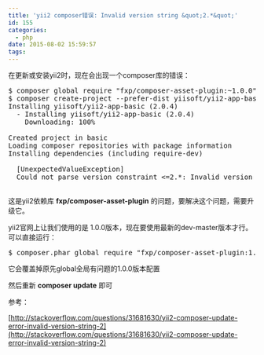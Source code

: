 ```yaml
---
title: 'yii2 composer错误: Invalid version string &quot;2.*&quot;'
id: 155
categories:
  - php
date: 2015-08-02 15:59:57
tags:
---
```


在更新或安装yii2时，现在会出现一个composer库的错误：
<pre>$ composer global require "fxp/composer-asset-plugin:~1.0.0"
$ composer create-project --prefer-dist yiisoft/yii2-app-basic basic
Installing yiisoft/yii2-app-basic (2.0.4)
  - Installing yiisoft/yii2-app-basic (2.0.4)
    Downloading: 100%         

Created project in basic
Loading composer repositories with package information
Installing dependencies (including require-dev)

  [UnexpectedValueException]                                              
  Could not parse version constraint &lt;=2.*: Invalid version string "2.*"  

</pre>
这是yii2依赖库 **fxp/composer-asset-plugin** 的问题，要解决这个问题，需要升级它。

yii2官网上让我们使用的是 1.0.0版本，现在要使用最新的dev-master版本才行。可以直接运行：
<pre>$ composer.phar global require "fxp/composer-asset-plugin:1.0.*@dev"</pre>
它会覆盖掉原先global全局有问题的1.0.0版本配置

然后重新 **composer update** 即可

参考：

[http://stackoverflow.com/questions/31681630/yii2-composer-update-error-invalid-version-string-2](http://stackoverflow.com/questions/31681630/yii2-composer-update-error-invalid-version-string-2)